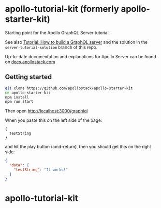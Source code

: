 # apollo-tutorial-kit (formerly apollo-starter-kit)

Starting point for the Apollo GraphQL Server tutorial.

See also [Tutorial: How to build a GraphQL server](https://medium.com/apollo-stack/tutorial-building-a-graphql-server-cddaa023c035#.wy5h1htxs) and the solution in the `server-tutorial-solution` branch of this repo.

Up-to-date documentation and explanations for Apollo Server can be found on [docs.apollostack.com](http://dev.apollodata.com/tools/apollo-server/index.html)

## Getting started

```sh
git clone https://github.com/apollostack/apollo-starter-kit
cd apollo-starter-kit
npm install
npm run start
```

Then open [http://localhost:3000/graphiql](http://localhost:3000/graphql)

When you paste this on the left side of the page:

```
{
  testString
}
```

and hit the play button (cmd-return), then you should get this on the right side:

```json
{
  "data": {
    "testString": "It works!"
  }
}
```  
# apollo-tutorial-kit
